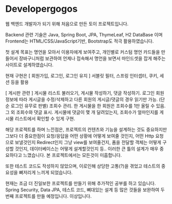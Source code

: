 # Developergogos 

웹 백엔드 개발자가 되기 위해 처음으로 만든 토이 프로젝트입니다.

Backend 관련 기술은 Java, Spring Boot, JPA, ThymeLeaf, H2 DataBase 이며
Frontend는 HTML/CSS/JavaScript기반, Bootstrap도 적극 활용하였습니다.

첫 설계 목표는 명언을 모아서 이용자에게 보여주고, 개인별로 커스텀 명언 카드들을 만들어서 장바구니처럼 보관하여
언제나 접속해서 명언을 보면서 마인드셋을 잡게 해주는 사이트로 설계하였습니다.

현재 구현은 
[ 회원가입, 로그인, 로그인 유지 ]
서블릿 필터, 스프링 인터셉터, 쿠키, 세션 등을 활용

[ 게시판 관련 ]
게시물 리스트 불러오기, 게시물 작성하기, 댓글 작성하기.
로그인 회원 정보에 따라 게시글을 수정/삭제하고 다른 회원의 게시글/댓글의 경우 읽기만 가능. (단순 로그인 유무로 판별)
조회수 관리. 한 게시물을 한 회원은 조회수를 1만 올릴 수 있음.
그 외 조회수와 댓글 표시. 게시물에 댓글이 몇 개 달려있는지, 조회수가 얼마인지를 게시물 리스트에서 확인할 수 있게 구현.

해당 프로젝트를 하며 느낀점은, 프로젝트의 컨텐츠와 기능을 설계하는 것도 중요하지만 
그보다 더 중요한점이 요청/응답을 어떤 상황에 어떻게 보여줄 것인지, 어떤 Http 요청으로 보낼것인지
Redirect인지 그냥 view를 보여줄건지, 폼을 전달할 객체는 어떻게 구성할 것인지, 데이터베이스는 어떻게 설계할것인지 등..
이러한 큰 틀의 설계가 매우 중요하다고 느꼈습니다. 본 프로젝트에서는 모든것이 미흡합니다.

또한 테스트 코드도 작성하지 않았으며, 이로인해 상당한 고통(?)을 겪었고 테스트의 중요성을 뼈저리게 느끼게 되었습니다.

현재는 조금 더 진일보한 프로젝트를 만들기 위해 추가적인 공부를 하고 있습니다.
Spring Security, Data JPA, 테스트 코드, 뼈대있는 설계 등 많은 것들을 보완하여 두번째 프로젝트를 만들 예정입니다.
이상입니다.







